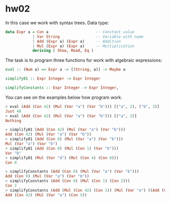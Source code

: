 # hw02

In this case we work with syntax trees. Data type:

```haskell
data Expr a = Con a                     -- Constant value
            | Var String                -- Variable with name
            | Add (Expr a) (Expr a)     -- Addition
            | Mul (Expr a) (Expr a)     -- Multiplication
            deriving ( Show, Read, Eq )
```
The task is to program three functions for work with algebraic expressions: 

```haskell
eval :: (Num a) => Expr a -> [(String, a)] -> Maybe a
```

```haskell
simplify01 :: Expr Integer -> Expr Integer
```

```haskell
simplifyConstants :: Expr Integer -> Expr Integer,
```

You can see on the examples below how program work.

```haskell
> eval (Add (Con 42) (Mul (Var "a") (Var "b"))) [("a", 2), ("b", 3)]
Just 48
> eval (Add (Con 42) (Mul (Var "a") (Var "b"))) [("a", 2)]
Nothing

> simplify01 (Add (Con 42) (Mul (Var "a") (Var "b")))
Add (Con 42) (Mul (Var "a") (Var "b"))
> simplify01 (Add (Con 0) (Mul (Var "a") (Var "b")))
Mul (Var "a") (Var "b")
> simplify01 (Add (Con 0) (Mul (Con 1) (Var "b")))
Var "b"
> simplify01 (Mul (Var "d") (Mul (Con 4) (Con 0)))
Con 0

> simplifyConstants (Add (Con 0) (Mul (Var "a") (Var "b")))
Add (Con 0) (Mul (Var "a") (Var "b"))
> simplifyConstants (Add (Con 0) (Mul (Con 1) (Con 2)))
Con 2
> simplifyConstants (Add (Mul (Con 42) (Con 1)) (Mul (Var "a") ((Add (Con 4) (Con 1)))))
Add (Con 42) (Mul (Var "a") (Con 5))
```

